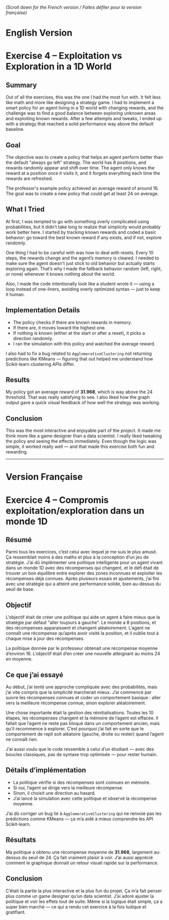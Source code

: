 *(Scroll down for the French version / Faites défiler pour la version française)*

# English Version

# Exercise 4 – Exploitation vs Exploration in a 1D World

## Summary

Out of all the exercises, this was the one I had the most fun with. It felt less like math and more like designing a strategy game. I had to implement a smart policy for an agent living in a 1D world with changing rewards, and the challenge was to find a good balance between exploring unknown areas and exploiting known rewards. After a few attempts and tweaks, I ended up with a strategy that reached a solid performance way above the default baseline.

## Goal

The objective was to create a policy that helps an agent perform better than the default "always go left" strategy. The world has 8 positions, and rewards randomly appear and shift over time. The agent only knows the reward at a position once it visits it, and it forgets everything each time the rewards are refreshed.

The professor's example policy achieved an average reward of around 16. The goal was to create a new policy that could get at least 24 on average.

## What I Tried

At first, I was tempted to go with something overly complicated using probabilities, but it didn’t take long to realize that simplicity would probably work better here. I started by tracking known rewards and coded a basic behavior: go toward the best known reward if any exists, and if not, explore randomly.

One thing I had to be careful with was how to deal with resets. Every 10 steps, the rewards change and the agent’s memory is cleared. I needed to make sure the agent doesn't just stick to old behavior but actually starts exploring again. That’s why I made the fallback behavior random (left, right, or none) whenever it knows nothing about the world.

Also, I made the code intentionally look like a student wrote it — using a loop instead of one-liners, avoiding overly optimized syntax — just to keep it human.

## Implementation Details

- The policy checks if there are known rewards in memory.
- If there are, it moves toward the highest one.
- If nothing is known (either at the start or after a reset), it picks a direction randomly.
- I ran the simulation with this policy and watched the average reward.

I also had to fix a bug related to `AgglomerativeClustering` not returning predictions like KMeans — figuring that out helped me understand how Scikit-learn clustering APIs differ.

## Results

My policy got an average reward of **31.968**, which is way above the 24 threshold. That was really satisfying to see. I also liked how the graph output gave a quick visual feedback of how well the strategy was working.

## Conclusion

This was the most interactive and enjoyable part of the project. It made me think more like a game designer than a data scientist. I really liked tweaking the policy and seeing the effects immediately. Even though the logic was simple, it worked really well — and that made this exercise both fun and rewarding.

---

# Version Française

# Exercice 4 – Compromis exploitation/exploration dans un monde 1D

## Résumé

Parmi tous les exercices, c’est celui avec lequel je me suis le plus amusé. Ça ressemblait moins à des maths et plus à la conception d’un jeu de stratégie. J’ai dû implémenter une politique intelligente pour un agent vivant dans un monde 1D avec des récompenses qui changent, et le défi était de trouver un bon équilibre entre explorer des zones inconnues et exploiter les récompenses déjà connues. Après plusieurs essais et ajustements, j’ai fini avec une stratégie qui a atteint une performance solide, bien au-dessus du seuil de base.

## Objectif

L’objectif était de créer une politique qui aide un agent à faire mieux que la stratégie par défaut "aller toujours à gauche". Le monde a 8 positions, et des récompenses apparaissent et changent aléatoirement. L’agent ne connaît une récompense qu’après avoir visité la position, et il oublie tout à chaque mise à jour des récompenses.

La politique donnée par le professeur obtenait une récompense moyenne d’environ 16. L’objectif était d’en créer une nouvelle atteignant au moins 24 en moyenne.

## Ce que j’ai essayé

Au début, j’ai tenté une approche compliquée avec des probabilités, mais j’ai vite compris que la simplicité marcherait mieux. J’ai commencé par suivre les récompenses connues et coder un comportement basique : aller vers la meilleure récompense connue, sinon explorer aléatoirement.

Une chose importante était la gestion des réinitialisations. Toutes les 10 étapes, les récompenses changent et la mémoire de l’agent est effacée. Il fallait que l’agent ne reste pas bloqué dans un comportement ancien, mais qu’il recommence à explorer. C’est pourquoi j’ai fait en sorte que le comportement de repli soit aléatoire (gauche, droite ou rester) quand l’agent ne connaît rien.

J’ai aussi voulu que le code ressemble à celui d’un étudiant — avec des boucles classiques, pas de syntaxe trop optimisée — pour rester humain.

## Détails d’implémentation

- La politique vérifie si des récompenses sont connues en mémoire.
- Si oui, l’agent se dirige vers la meilleure récompense.
- Sinon, il choisit une direction au hasard.
- J’ai lancé la simulation avec cette politique et observé la récompense moyenne.

J’ai dû corriger un bug lié à `AgglomerativeClustering` qui ne renvoie pas les prédictions comme KMeans — ça m’a aidé à mieux comprendre les API Scikit-learn.

## Résultats

Ma politique a obtenu une récompense moyenne de **31.968**, largement au-dessus du seuil de 24. Ça fait vraiment plaisir à voir. J’ai aussi apprécié comment le graphique donnait un retour visuel rapide sur la performance.

## Conclusion

C’était la partie la plus interactive et la plus fun du projet. Ça m’a fait penser plus comme un game designer qu’un data scientist. J’ai adoré ajuster la politique et voir les effets tout de suite. Même si la logique était simple, ça a super bien marché — ce qui a rendu cet exercice à la fois ludique et gratifiant.